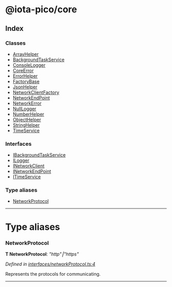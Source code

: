 


#  @iota-pico/core

## Index

### Classes

* [ArrayHelper](classes/arrayhelper.md)
* [BackgroundTaskService](classes/backgroundtaskservice.md)
* [ConsoleLogger](classes/consolelogger.md)
* [CoreError](classes/coreerror.md)
* [ErrorHelper](classes/errorhelper.md)
* [FactoryBase](classes/factorybase.md)
* [JsonHelper](classes/jsonhelper.md)
* [NetworkClientFactory](classes/networkclientfactory.md)
* [NetworkEndPoint](classes/networkendpoint.md)
* [NetworkError](classes/networkerror.md)
* [NullLogger](classes/nulllogger.md)
* [NumberHelper](classes/numberhelper.md)
* [ObjectHelper](classes/objecthelper.md)
* [StringHelper](classes/stringhelper.md)
* [TimeService](classes/timeservice.md)


### Interfaces

* [IBackgroundTaskService](interfaces/ibackgroundtaskservice.md)
* [ILogger](interfaces/ilogger.md)
* [INetworkClient](interfaces/inetworkclient.md)
* [INetworkEndPoint](interfaces/inetworkendpoint.md)
* [ITimeService](interfaces/itimeservice.md)


### Type aliases

* [NetworkProtocol](#networkprotocol)



---
# Type aliases
<a id="networkprotocol"></a>

###  NetworkProtocol

**Τ NetworkProtocol**:  *"http"⎮"https"* 

*Defined in [interfaces/networkProtocol.ts:4](https://github.com/iotaeco/iota-pico-core/blob/96a402e/src/interfaces/networkProtocol.ts#L4)*



Represents the protocols for communicating.




___


